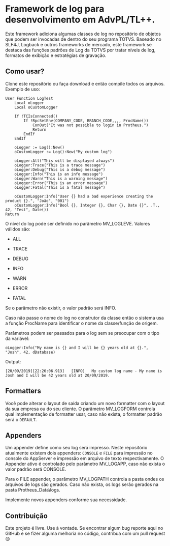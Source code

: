 # Framework de log para desenvolvimento em AdvPL/TL++.

Este framework adiciona algumas classes de log no repositório de objetos que podem ser invocadas de dentro do seu programa TOTVS. Baseado no SLF4J, Logback e outros frameworks de mercado, este framework se destaca das funções padrões de Log da TOTVS por tratar níveis de log, formatos de exibição e estratégias de gravação.

## Como usar?

Clone este repositório ou faça download e então compile todos os arquivos. Exemplo de uso:

```
User Function LogTest
    Local oLogger
    Local oCustomLogger

    If !TCIsConnected()
		If !RpcSetEnv(COMPANY_CODE, BRANCH_CODE,,,, ProcName())
			ConOut("It was not possible to login in Protheus.")
			Return
		EndIf
	EndIf

    oLogger := Log():New()
    oCustomLogger := Log():New("My custom log")

    oLogger:All("This will be displayed always")
    oLogger:Trace("This is a trace message")
    oLogger:Debug("This is a debug message")
    oLogger:Info("This is an info message")
    oLogger:Warn("This is a warning message")
    oLogger:Error("This is an error message")
    oLogger:Fatal("This is a fatal message")

    oCustomLogger:Info("User {} had a bad experience creating the product {}.", "João", "001")
    oCustomLogger:Info("Bool {}, Integer {}, Char {}, Date {}", .T., 42, "Test", Date())
Return
```

O nível do log pode ser definido no parâmetro MV_LOGLEVE. Valores válidos são:
* ALL

* TRACE

* DEBUG

* INFO

* WARN

* ERROR

* FATAL

Se o parâmetro não existir, o valor padrão será INFO.

Caso não passe o nome do log no construtor da classe então o sistema usa a função ProcName para identificar o nome da classe/função de origem.

Parâmetros podem ser passados para o log sem se preocupar com o tipo da variável:
```
oLogger:Info("My name is {} and I will be {} years old at {}.", "Josh", 42, dDatabase)
```
Output:
```
[20/09/2019][22:26:06.913]   [INFO]   My custom log name - My name is Josh and I will be 42 years old at 20/09/2019.
```

## Formatters

Você pode alterar o layout de saída criando um novo formatter com o layout da sua empresa ou do seu cliente. O parâmetro MV_LOGFORM controla
qual implementação de formatter usar, caso não exista, o formatter padrão será o ```DEFAULT```.

## Appenders

Um appender define como seu log será impresso. Neste repositório atualmente existem dois appenders: ```CONSOLE``` e ```FILE``` para impressão no console do AppServer e impressão em arquivo de texto respectivamente. O Appender ativo é controlado pelo parâmetro MV_LOGAPP, caso não exista o valor padrão será CONSOLE.

Para o FILE appender, o parâmetro MV_LOGPATH controla a pasta ondes os arquivos de logs são gerados. Caso não exista, os logs serão gerados na pasta Protheus_Data\logs.

Implemente novos appenders conforme sua necessidade.

## Contribuição

Este projeto é livre. Use à vontade. Se encontrar algum bug reporte aqui no GitHub e se fizer alguma melhoria no código, contribua com um pull request :blush:
